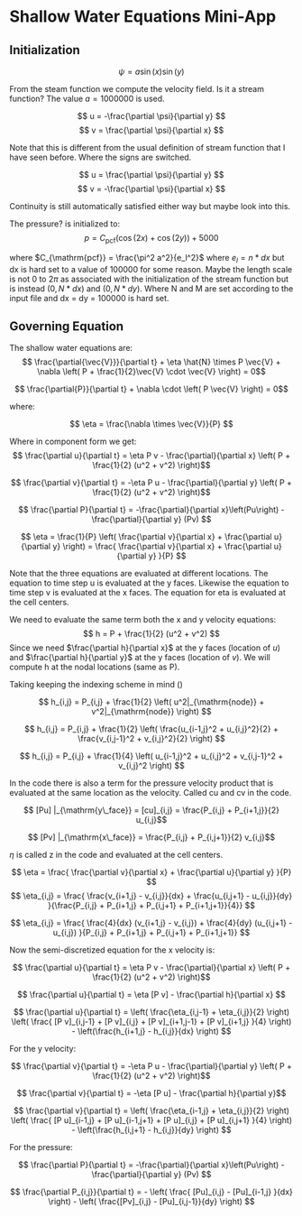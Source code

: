 # Shallow Water Equations Mini-App


## Initialization

$$ \psi = a \sin(x) \sin(y) $$

From the steam function we compute the velocity field. Is it a stream function? The value $a = 1000000$ is used.

$$ u = -\frac{\partial \psi}{\partial y} $$
$$ v = \frac{\partial \psi}{\partial x} $$

Note that this is different from the usual definition of stream function that I have seen before. Where the signs are switched.

$$ u = \frac{\partial \psi}{\partial y} $$
$$ v = -\frac{\partial \psi}{\partial x} $$

Continuity is still automatically satisfied either way but maybe look into this.

The pressure? is initialized to:
$$ p = C_{\mathrm{pcf}}( \cos(2 x) + \cos(2 y) ) + 5000 $$

where $C_{\mathrm{pcf}} = \frac{\pi^2 a^2}{e_l^2}$ where $e_l = n * dx$ but dx is hard set to a value of 100000 for some reason. Maybe the length scale is not 0 to $2\pi$ as associated with the initialization of the stream function but is instead $(0, N*dx)$ and $(0, N*dy)$. Where N and M are set according to the input file and dx = dy = 100000 is hard set.


## Governing Equation
The shallow water equations are:
$$ \frac{\partial{\vec{V}}}{\partial t} + \eta \hat{N} \times P \vec{V} + \nabla \left( P + \frac{1}{2}\vec{V} \cdot \vec{V} \right) = 0$$

$$ \frac{\partial{P}}{\partial t} + \nabla \cdot \left( P \vec{V} \right) = 0$$

where:

$$ \eta = \frac{\nabla \times \vec{V}}{P} $$

Where in component form we get:
$$ \frac{\partial u}{\partial t} = \eta P v - \frac{\partial}{\partial x} \left( P + \frac{1}{2} (u^2 + v^2) \right)$$

$$ \frac{\partial v}{\partial t} = -\eta P u - \frac{\partial}{\partial y} \left( P + \frac{1}{2} (u^2 + v^2) \right)$$

$$ \frac{\partial P}{\partial t} = -\frac{\partial}{\partial x}\left(Pu\right) - \frac{\partial}{\partial y} (Pv) $$ 

$$ \eta = \frac{1}{P} \left( \frac{\partial v}{\partial x} + \frac{\partial u}{\partial y} \right) = \frac{ \frac{\partial v}{\partial x} + \frac{\partial u}{\partial y} }{P} $$

Note that the three equations are evaluated at different locations. The equation to time step u is evaluated at the y faces. Likewise the equation to time step v is evaluated at the x faces. The equation for eta is evaluated at the cell centers.

We need to evaluate the same term both the x and y velocity equations:
$$ h = P + \frac{1}{2} (u^2 + v^2) $$
Since we need $\frac{\partial h}{\partial x}$ at the y faces (location of $u$) and $\frac{\partial h}{\partial y}$ at the y faces (location of $v$). We will compute h at the nodal locations (same as P).

Taking keeping the indexing scheme in mind ()

$$ h_{i,j} = P_{i,j} + \frac{1}{2} \left( u^2|_{\mathrm{node}} + v^2|_{\mathrm{node}} \right) $$

$$ h_{i,j} = P_{i,j} + \frac{1}{2} \left( \frac{u_{i-1,j}^2 + u_{i,j}^2}{2} + \frac{v_{i,j-1}^2 + v_{i,j}^2}{2} \right) $$

$$ h_{i,j} = P_{i,j} + \frac{1}{4} \left( u_{i-1,j}^2 + u_{i,j}^2 + v_{i,j-1}^2 + v_{i,j}^2 \right) $$

In the code there is also a term for the pressure velocity product that is evaluated at the same location as the velocity. Called cu and cv in the code.

$$ [Pu] |_{\mathrm{y\_face}}  = [cu]_{i,j} = \frac{P_{i,j} + P_{i+1,j}}{2} u_{i,j}$$

$$ [Pv] |_{\mathrm{x\_face}} = \frac{P_{i,j} + P_{i,j+1}}{2} v_{i,j}$$

$\eta$ is called z in the code and evaluated at the cell centers. 

$$ \eta = \frac{ \frac{\partial v}{\partial x} + \frac{\partial u}{\partial y} }{P} $$
$$ \eta_{i,j} = \frac{ \frac{v_{i+1,j} - v_{i,j}}{dx} + \frac{u_{i,j+1} - u_{i,j}}{dy} }{\frac{P_{i,j} + P_{i+1,j} + P_{i,j+1} + P_{i+1,j+1}}{4}} $$

$$ \eta_{i,j} = \frac{ \frac{4}{dx} (v_{i+1,j} - v_{i,j}) + \frac{4}{dy} (u_{i,j+1} - u_{i,j}) }{P_{i,j} + P_{i+1,j} + P_{i,j+1} + P_{i+1,j+1}} $$

Now the semi-discretized equation for the x velocity is:

$$ \frac{\partial u}{\partial t} = \eta P v - \frac{\partial}{\partial x} \left( P + \frac{1}{2} (u^2 + v^2) \right)$$

$$ \frac{\partial u}{\partial t} = \eta [P v] - \frac{\partial h}{\partial x} $$

$$ \frac{\partial u}{\partial t} = \left( \frac{\eta_{i,j-1} + \eta_{i,j}}{2} \right) \left( \frac{ [P v]_{i,j-1} + [P v]_{i,j} + [P v]_{i+1,j-1} + [P v]_{i+1,j} }{4} \right) - \left(\frac{h_{i+1,j} - h_{i,j}}{dx} \right)  $$

For the y velocity: 

$$ \frac{\partial v}{\partial t} = -\eta P u - \frac{\partial}{\partial y} \left( P + \frac{1}{2} (u^2 + v^2) \right)$$


$$ \frac{\partial v}{\partial t} = -\eta [P u] - \frac{\partial h}{\partial y}$$

$$ \frac{\partial v}{\partial t} = \left( \frac{\eta_{i-1,j} + \eta_{i,j}}{2} \right) \left( \frac{ [P u]_{i-1,j} + [P u]_{i-1,j+1} + [P u]_{i,j} + [P u]_{i,j+1} }{4} \right) - \left(\frac{h_{i,j+1} - h_{i,j}}{dy} \right)  $$

For the pressure:

$$ \frac{\partial P}{\partial t} = -\frac{\partial}{\partial x}\left(Pu\right) - \frac{\partial}{\partial y} (Pv) $$ 

$$ \frac{\partial P_{i,j}}{\partial t} = - \left( \frac{ [Pu]_{i,j} - [Pu]_{i-1,j} }{dx} \right) - \left(  \frac{[Pv]_{i,j} - [Pu]_{i,j-1}}{dy} \right) $$